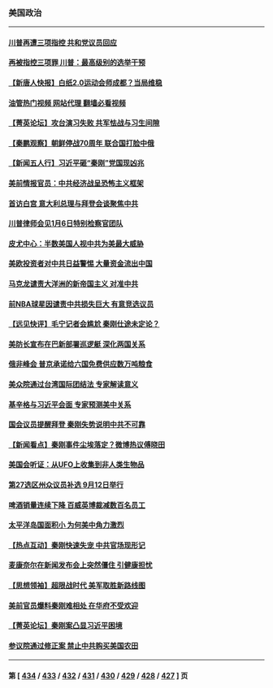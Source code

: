 ### 美国政治
---
#### [川普再遭三项指控 共和党议员回应](../../pages/ncid1078159/n14043322.md?07281245) 
#### [再被指控三项罪 川普：最高级别的选举干预](../../pages/ncid1078159/n14043284.md?07281245) 
#### [【新唐人快报】白纸2.0运动会师成都？当局维稳](../../pages/ncid1078159/n14043257.md?07281245) 
#### [油管热门视频 网站代理 翻墙必看视频](http://138.2.39.72:81/youtube.html?epic-marker?07281245)
#### [【菁英论坛】攻台演习失败 共军怯战与习生间隙](../../pages/ncid1078159/n14043232.md?07281245) 
#### [【秦鹏观察】朝鲜停战70周年 联合国打脸中俄](../../pages/ncid1078159/n14043246.md?07281245) 
#### [【新闻五人行】习近平砸“秦刚”党国现凶兆](../../pages/ncid1078159/n14043237.md?07281245) 
#### [美前情报官员：中共经济战呈恐怖主义框架](../../pages/ncid1078159/n14043136.md?07281245) 
#### [首访白宫 意大利总理与拜登会谈聚焦中共](../../pages/ncid1078159/n14043168.md?07281245) 
#### [川普律师会见1月6日特别检察官团队](../../pages/ncid1078159/n14043167.md?07281245) 
#### [皮尤中心：半数美国人视中共为美最大威胁](../../pages/ncid1078159/n14043108.md?07281245) 
#### [美欧投资者对中共日益警惕 大量资金流出中国](../../pages/ncid1078159/n14043141.md?07281245) 
#### [马克龙谴责大洋洲的新帝国主义 对准中共](../../pages/ncid1078159/n14043158.md?07281245) 
#### [前NBA球星因谴责中共损失巨大 有意竞选议员](../../pages/ncid1078159/n14043097.md?07281245) 
#### [【远见快评】毛宁记者会尴尬 秦刚仕途未定论？](../../pages/ncid1078159/n14043034.md?07281245) 
#### [美防长宣布在巴新部署巡逻艇 深化两国关系](../../pages/ncid1078159/n14043110.md?07281245) 
#### [俄非峰会 普京承诺给六国免费供应数万吨粮食](../../pages/ncid1078159/n14043119.md?07281245) 
#### [美众院通过台湾国际团结法 专家解读意义](../../pages/ncid1078159/n14042886.md?07281245) 
#### [基辛格与习近平会面 专家预测美中关系](../../pages/ncid1078159/n14042646.md?07281245) 
#### [国会议员提醒拜登 秦刚失势说明中共不可靠](../../pages/ncid1078159/n14042676.md?07281245) 
#### [【新闻看点】秦刚事件尘埃落定？微博热议傅晓田](../../pages/ncid1078159/n14042682.md?07281245) 
#### [美国会听证：从UFO上收集到非人类生物品](../../pages/ncid1078159/n14042630.md?07281245) 
#### [第27选区州众议员补选 9月12日举行](../../pages/ncid1078159/n14042740.md?07281245) 
#### [啤酒销量连续下降 百威英博裁减数百名员工](../../pages/ncid1078159/n14042663.md?07281245) 
#### [太平洋岛国面积小 为何美中角力激烈](../../pages/ncid1078159/n14042674.md?07281245) 
#### [【热点互动】秦刚快速失宠 中共官场现形记](../../pages/ncid1078159/n14042591.md?07281245) 
#### [麦康奈尔在新闻发布会上突然僵住 引健康担忧](../../pages/ncid1078159/n14042480.md?07281245) 
#### [【思想领袖】超限战时代 美军取胜新路线图](../../pages/ncid1078159/n14036411.md?07281245) 
#### [美前官员爆料秦刚难相处 在华府不受欢迎](../../pages/ncid1078159/n14042536.md?07281245) 
#### [【菁英论坛】秦刚案凸显习近平困境](../../pages/ncid1078159/n14042513.md?07281245) 
#### [参议院通过修正案 禁止中共购买美国农田](../../pages/ncid1078159/n14042499.md?07281245) 

---
#### 第 [ [434](./434.md?07281245) / [433](./433.md?07281245) / [432](./432.md?07281245) / [431](./431.md?07281245) / [430](./430.md?07281245) / [429](./429.md?07281245) / [428](./428.md?07281245) / [427](./427.md?07281245) ] 页
